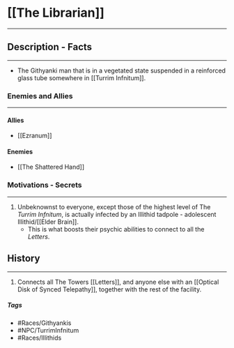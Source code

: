 # [[The Librarian]] 
---
## Description - Facts
---
- The Githyanki man that is in a vegetated state suspended in a reinforced glass tube somewhere in [[Turrim Infnitum]]. 

### Enemies and Allies
---
#### Allies
- [[Ezranum]]
#### Enemies
- [[The Shattered Hand]]

### Motivations - Secrets
---
1. Unbeknownst to everyone, except those of the highest level of The *Turrim Infnitum*, is actually infected by an Illithid tadpole - adolescent Illithid/[[Elder Brain]].
	- This is what boosts their psychic abilities to connect to all the *Letters*. 

## History
---
1. Connects all The Towers [[Letters]], and anyone else with an [[Optical Disk of Synced Telepathy]], together with the rest of the facility.

##### Tags
- #Races/Githyankis
- #NPC/TurrimInfnitum
- #Races/Illithids 